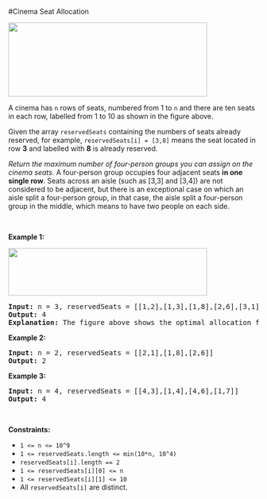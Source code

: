 #Cinema Seat Allocation
<p><img alt="" src="https://assets.leetcode.com/uploads/2020/02/14/cinema_seats_1.png" style="width:400px;height:149px"/></p>
<p>A cinema has <code>n</code> rows of seats, numbered from 1 to <code>n</code> and there are ten seats in each row, labelled from 1 to 10 as shown in the figure above.</p>
<p>Given the array <code>reservedSeats</code> containing the numbers of seats already reserved, for example, <code>reservedSeats[i] = [3,8]</code> means the seat located in row <strong>3</strong> and labelled with <b>8</b> is already reserved.</p>
<p><em>Return the maximum number of four-person groups you can assign on the cinema seats.</em> A four-person group occupies four adjacent seats <strong>in one single row</strong>. Seats across an aisle (such as [3,3] and [3,4]) are not considered to be adjacent, but there is an exceptional case on which an aisle split a four-person group, in that case, the aisle split a four-person group in the middle, which means to have two people on each side.</p>
<p> </p>
<p><strong class="example">Example 1:</strong></p>
<p><img alt="" src="https://assets.leetcode.com/uploads/2020/02/14/cinema_seats_3.png" style="width:400px;height:96px"/></p>
<pre><strong>Input:</strong> n = 3, reservedSeats = [[1,2],[1,3],[1,8],[2,6],[3,1],[3,10]]
<strong>Output:</strong> 4
<strong>Explanation:</strong> The figure above shows the optimal allocation for four groups, where seats mark with blue are already reserved and contiguous seats mark with orange are for one group.
</pre>
<p><strong class="example">Example 2:</strong></p>
<pre><strong>Input:</strong> n = 2, reservedSeats = [[2,1],[1,8],[2,6]]
<strong>Output:</strong> 2
</pre>
<p><strong class="example">Example 3:</strong></p>
<pre><strong>Input:</strong> n = 4, reservedSeats = [[4,3],[1,4],[4,6],[1,7]]
<strong>Output:</strong> 4
</pre>
<p> </p>
<p><strong>Constraints:</strong></p>
<ul>
<li><code>1 &lt;= n &lt;= 10^9</code></li>
<li><code>1 &lt;= reservedSeats.length &lt;= min(10*n, 10^4)</code></li>
<li><code>reservedSeats[i].length == 2</code></li>
<li><code>1 &lt;= reservedSeats[i][0] &lt;= n</code></li>
<li><code>1 &lt;= reservedSeats[i][1] &lt;= 10</code></li>
<li>All <code>reservedSeats[i]</code> are distinct.</li>
</ul>
